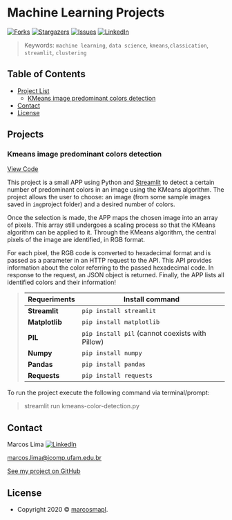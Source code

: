# Machine Learning Projects

[![Forks][forks-shield]][forks-url]
[![Stargazers][stars-shield]][stars-url]
[![Issues][issues-shield]][issues-url]
[![LinkedIn][linkedin-shield]][linkedin-url]

> Keywords: `machine learning`, `data science`, `kmeans`,`classication`, `streamlit`, `clustering`

## Table of Contents

- [Project List](#projects)
  - [KMeans image predominant colors detection](#kmeans-image-predominant-colors-detection)
- [Contact](#contact)
- [License](#license)

## Projects

### Kmeans image predominant colors detection

[View Code](https://github.com/marcosmapl/ml-projects/blob/main/kmeans-color-detection.py)

This project is a small APP using Python and [Streamlit](https://www.streamlit.io/) to detect a certain number of predominant colors in an image using the KMeans algorithm. The project allows the user to choose: an image (from some sample images saved in `img`project folder) and a desired number of colors.

Once the selection is made, the APP maps the chosen image into an array of pixels. This array still undergoes a scaling process so that the KMeans algorithm can be applied to it. Through the KMeans algorithm, the central pixels of the image are identified, in RGB format. 

For each pixel, the RGB code is converted to hexadecimal format and is passed as a parameter in an HTTP request to the API. This API provides information about the color referring to the passed hexadecimal code. In response to the request, an JSON object is returned. Finally, the APP lists all identified colors and their information!

> Requeriments | Install command
> --- | ---
> __Streamlit__ | `pip install streamlit`
> __Matplotlib__ | `pip install matplotlib`
> __PIL__ | `pip install pil` (cannot coexists with Pillow)
> __Numpy__ | `pip install numpy`
> __Pandas__ | `pip install pandas`
> __Requests__ | `pip install requests`

To run the project execute the following command via terminal/prompt:
> streamlit run kmeans-color-detection.py

## Contact

Marcos Lima [![LinkedIn][linkedin-shield]][linkedin-url]

marcos.lima@icomp.ufam.edu.br

[See my project on GitHub](https://github.com/marcosmapl/ml-projects/)

## License

- Copyright 2020 © [marcosmapl](https://github.com/marcosmapl).

<!-- Markdown link & img dfn's -->
[wiki]: https://github.com/marcosmapl/ml-projects/wiki
[linkedin-shield]: https://img.shields.io/badge/-LinkedIn-black.svg?style=flat-square&logo=linkedin&colorB=555
[linkedin-url]: https://linkedin.com/in/marcosmapl
[forks-shield]: https://img.shields.io/github/forks/marcosmapl/ml-projects.svg?style=flat-square
[forks-url]: https://github.com/marcosmapl/ml-projects/network/members
[stars-shield]: https://img.shields.io/github/stars/marcosmapl/ml-projects.svg?style=flat-square
[stars-url]: https://github.com/marcosmapl/ml-projects/stargazers
[issues-shield]: https://img.shields.io/github/issues/marcosmapl/ml-projects.svg?style=flat-square
[issues-url]: https://github.com/marcosmapl/ml-projects/issues
